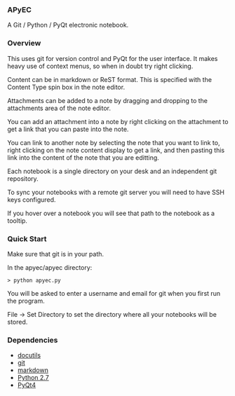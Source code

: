 ### APyEC ###
A Git / Python / PyQt electronic notebook.

### Overview ###
This uses git for version control and PyQt for the user interface. It makes heavy use of context menus, so when in doubt try right clicking.

Content can be in markdown or ReST format. This is specified with the Content Type spin box in the note editor.

Attachments can be added to a note by dragging and dropping to the attachments area of the note editor.

You can add an attachment into a note by right clicking on the attachment to get a link that you can paste into the note.

You can link to another note by selecting the note that you want to link to, right clicking on the note content display to get a link, and then pasting this link into the content of the note that you are editting.

Each notebook is a single directory on your desk and an independent git repository.

To sync your notebooks with a remote git server you will need to have SSH keys configured.

If you hover over a notebook you will see that path to the notebook as a tooltip.

### Quick Start ###

Make sure that git is in your path.

In the apyec/apyec directory:

```
> python apyec.py
```

You will be asked to enter a username and email for git when you first run the program.

File -> Set Directory to set the directory where all your notebooks will be stored.

### Dependencies ###
* [docutils](https://pypi.python.org/pypi/docutils)
* [git](https://git-scm.com/)
* [markdown](https://pypi.python.org/pypi/Markdown)
* [Python 2.7](https://www.python.org/)
* [PyQt4](http://www.riverbankcomputing.com/software/pyqt/intro)
